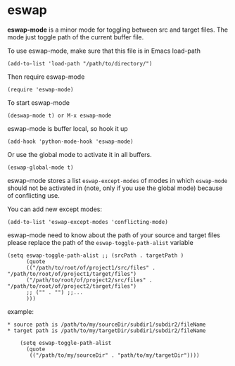 # eswap

**eswap-mode** is a minor mode for toggling between src and target files.
The mode just toggle path of the current buffer file.

To use eswap-mode, make sure that this file is in Emacs load-path
 
	(add-to-list 'load-path "/path/to/directory/")

Then require eswap-mode

	(require 'eswap-mode)

To start eswap-mode

    (deswap-mode t) or M-x eswap-mode

eswap-mode is buffer local, so hook it up

    (add-hook 'python-mode-hook 'eswap-mode)

Or use the global mode to activate it in all buffers.

    (eswap-global-mode t)

eswap-mode stores a list `eswap-except-modes` of modes in which `eswap-mode` should not be activated in (note, only if you use the global mode) because of conflicting use.

You can add new except modes:

	(add-to-list 'eswap-except-modes 'conflicting-mode)

eswap-mode need to know about the path of your source and target files
please replace the path of the `eswap-toggle-path-alist` variable

    (setq eswap-toggle-path-alist ;; (srcPath . targetPath )
          (quote
          (("/path/to/root/of/project1/src/files" . "/path/to/root/of/project1/target/files")
          ("/path/to/root/of/project2/src/files" . "/path/to/root/of/project2/target/files")
          ;; ("" . "") ;;...
          )))

example:

    * source path is /path/to/my/sourceDir/subdir1/subdir2/fileName
    * target path is /path/to/my/targetDir/subdir1/subdir2/fileName
	
		(setq eswap-toggle-path-alist
		  (quote
           (("/path/to/my/sourceDir" . "path/to/my/targetDir"))))
